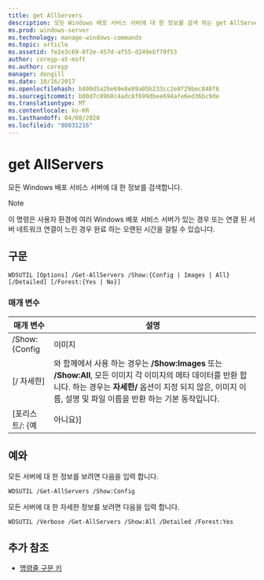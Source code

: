 ```yaml
---
title: get AllServers
description: 모든 Windows 배포 서비스 서버에 대 한 정보를 검색 하는 get AllServers에 대 한 Windows 명령 항목입니다.
ms.prod: windows-server
ms.technology: manage-windows-commands
ms.topic: article
ms.assetid: fe2e3c69-8f2e-457d-af55-d249ebf70f53
author: coreyp-at-msft
ms.author: coreyp
manager: dongill
ms.date: 10/16/2017
ms.openlocfilehash: b400d5a2be69e8e89a05b233cc2e8f29bec848f6
ms.sourcegitcommit: b00d7c8968c4adc8f699dbee694afe6ed36bc9de
ms.translationtype: MT
ms.contentlocale: ko-KR
ms.lasthandoff: 04/08/2020
ms.locfileid: "80831216"
---
```

# <a name="get-allservers"></a>get AllServers

모든 Windows 배포 서비스 서버에 대 한 정보를 검색합니다.

> [!NOTE]
> 이 명령은 사용자 환경에 여러 Windows 배포 서비스 서버가 있는 경우 또는 연결 된 서버 네트워크 연결이 느린 경우 완료 하는 오랜된 시간을 걸릴 수 있습니다.

## <a name="syntax"></a>구문

```
WDSUTIL [Options] /Get-AllServers /Show:{Config | Images | All} [/Detailed] [/Forest:{Yes | No}]
```

### <a name="parameters"></a>매개 변수

|   매개 변수   |                                                                                                                 설명                                                                                                                  |
|---------------|----------------------------------------------------------------------------------------------------------------------------------------------------------------------------------------------------------------------------------------------|
| /Show: {Config |                                                                                                                    이미지                                                                                                                    |
|  [/ 자세한]  | 와 함께에서 사용 하는 경우는 **/Show:Images** 또는 **/Show:All**, 모든 이미지 각 이미지의 메타 데이터를 반환 합니다. 하는 경우는 **자세한/** 옵션이 지정 되지 않은, 이미지 이름, 설명 및 파일 이름을 반환 하는 기본 동작입니다. |
| [포리스트/: {예 |                                                                                                                     아니요}]                                                                                                                     |

## <a name="examples"></a><a name=BKMK_examples></a>예와

모든 서버에 대 한 정보를 보려면 다음을 입력 합니다.
```
WDSUTIL /Get-AllServers /Show:Config
```
모든 서버에 대 한 자세한 정보를 보려면 다음을 입력 합니다.
```
WDSUTIL /Verbose /Get-AllServers /Show:All /Detailed /Forest:Yes
```

## <a name="additional-references"></a>추가 참조

- [명령줄 구문 키](command-line-syntax-key.md)